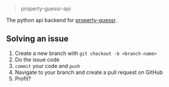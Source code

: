 > property-guessr-api

The python api backend for [property-guessr](https://github.com/EightBitByte/property-guessr).

## Solving an issue
1. Create a new branch with `git checkout -b <branch-name>`
2. Do the issue code
3. `commit` your code and `push`
4. Navigate to your branch and create a pull request on GitHub
5. Profit? 
